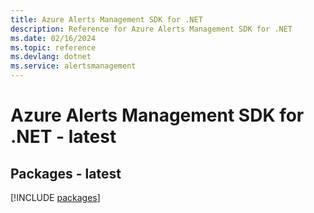 ```yaml
---
title: Azure Alerts Management SDK for .NET
description: Reference for Azure Alerts Management SDK for .NET
ms.date: 02/16/2024
ms.topic: reference
ms.devlang: dotnet
ms.service: alertsmanagement
---
```

# Azure Alerts Management SDK for .NET - latest
## Packages - latest
[!INCLUDE [packages](alerts-management-index.md)]